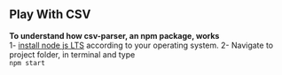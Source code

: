## Play With CSV  
**To understand how csv-parser, an npm package, works**   
1- [install node js LTS](https://nodejs.org/en/download/) according to your operating system.
2- Navigate to project folder, in terminal and type  
    ``npm start`` 
